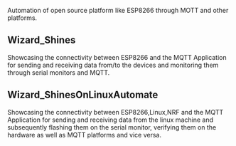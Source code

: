Automation of open source platform like ESP8266 through MOTT and other platforms.

## Wizard_Shines
   Showcasing the connectivity between ESP8266 and the MQTT  Application for sending and receiving data from/to the devices and monitoring them through serial monitors and MQTT.

## Wizard_ShinesOnLinuxAutomate
   Showcasing the connectivity between ESP8266,Linux,NRF and the MQTT  Application for sending and receiving data from the linux machine and subsequently flashing them on the serial monitor, verifying them on the hardware as well as MQTT platforms and vice versa.
